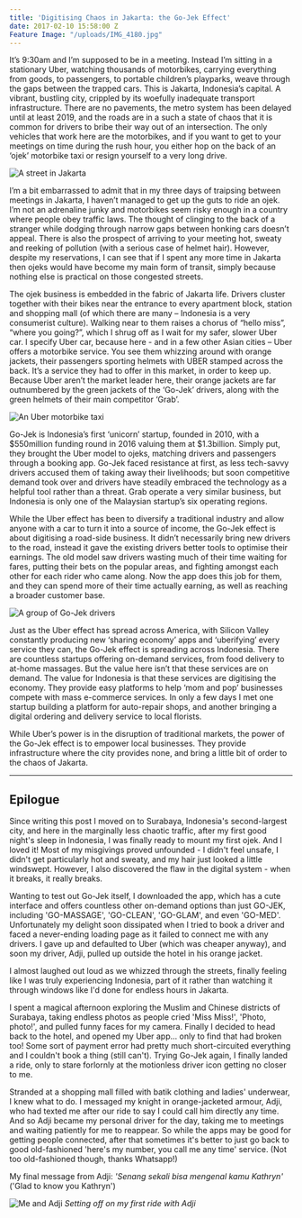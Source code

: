 ```yaml
---
title: 'Digitising Chaos in Jakarta: the Go-Jek Effect'
date: 2017-02-10 15:58:00 Z
Feature Image: "/uploads/IMG_4180.jpg"
---
```


It’s 9:30am and I’m supposed to be in a meeting. Instead I’m sitting in a stationary Uber, watching thousands of motorbikes, carrying everything from goods, to passengers, to portable children’s playparks, weave through the gaps between the trapped cars. This is Jakarta, Indonesia’s capital. A vibrant, bustling city, crippled by its woefully inadequate transport infrastructure. There are no pavements, the metro system has been delayed until at least 2019, and the roads are in a such a state of chaos that it is common for drivers to bribe their way out of an intersection. The only vehicles that work here are the motorbikes, and if you want to get to your meetings on time during the rush hour, you either hop on the back of an ‘ojek’ motorbike taxi or resign yourself to a very long drive. 

![A street in Jakarta](/uploads/IMG_4184.jpg)

I’m a bit embarrassed to admit that in my three days of traipsing between meetings in Jakarta, I haven’t managed to get up the guts to ride an ojek. I’m not an adrenaline junky and motorbikes seem risky enough in a country where people obey traffic laws. The thought of clinging to the back of a stranger while dodging through narrow gaps between honking cars doesn’t appeal. There is also the prospect of arriving to your meeting hot, sweaty and reeking of pollution (with a serious case of helmet hair). However, despite my reservations, I can see that if I spent any more time in Jakarta then ojeks would have become my main form of transit, simply because nothing else is practical on those congested streets. 

The ojek business is embedded in the fabric of Jakarta life. Drivers cluster together with their bikes near the entrance to every apartment block, station and shopping mall (of which there are many – Indonesia is a very consumerist culture). Walking near to them raises a chorus of “hello miss”, “where you going?”, which I shrug off as I wait for my safer, slower Uber car. I specify Uber car, because here - and in a few other Asian cities – Uber offers a motorbike service. You see them whizzing around with orange jackets, their passengers sporting helmets with UBER stamped across the back. It’s a service they had to offer in this market, in order to keep up. Because Uber aren’t the market leader here, their orange jackets are far outnumbered by the green jackets of the ‘Go-Jek’ drivers, along with the green helmets of their main competitor ‘Grab’. 

![An Uber motorbike taxi](/uploads/IMG_4329.jpg)

Go-Jek is Indonesia’s first ‘unicorn’ startup, founded in 2010, with a $550million funding round in 2016 valuing them at $1.3billion. Simply put, they brought the Uber model to ojeks, matching drivers and passengers through a booking app. Go-Jek faced resistance at first, as less tech-savvy drivers accused them of taking away their livelihoods; but soon competitive demand took over and drivers have steadily embraced the technology as a helpful tool rather than a threat. Grab operate a very similar business, but Indonesia is only one of the Malaysian startup’s six operating regions. 

While the Uber effect has been to diversify a traditional industry and allow anyone with a car to turn it into a source of income, the Go-Jek effect is about digitising a road-side business. It didn’t necessarily bring new drivers to the road, instead it gave the existing drivers better tools to optimise their earnings. The old model saw drivers wasting much of their time waiting for fares, putting their bets on the popular areas, and fighting amongst each other for each rider who came along. Now the app does this job for them, and they can spend more of their time actually earning, as well as reaching a broader customer base. 

![A group of Go-Jek drivers](/uploads/IMG_4274.jpg)

Just as the Uber effect has spread across America, with Silicon Valley constantly producing new ‘sharing economy’ apps and ‘uberifying’ every service they can, the Go-Jek effect is spreading across Indonesia. There are countless startups offering on-demand services, from food delivery to at-home massages. But the value here isn’t that these services are on demand. The value for Indonesia is that these services are digitising the economy. They provide easy platforms to help ‘mom and pop’ businesses compete with mass e-commerce services. In only a few days I met one startup building a platform for auto-repair shops, and another bringing a digital ordering and delivery service to local florists. 

While Uber’s power is in the disruption of traditional markets, the power of the Go-Jek effect is to empower local businesses. They provide infrastructure where the city provides none, and bring a little bit of order to the chaos of Jakarta. 

<hr>

## Epilogue
Since writing this post I moved on to Surabaya, Indonesia's second-largest city, and here in the marginally less chaotic traffic, after my first good night's sleep in Indonesia, I was finally ready to mount my first ojek. And I loved it! Most of my misgivings proved unfounded - I didn't feel unsafe, I didn't get particularly hot and sweaty, and my hair just looked a little windswept. However, I also discovered the flaw in the digital system - when it breaks, it really breaks. 

Wanting to test out Go-Jek itself, I downloaded the app, which has a cute interface and offers countless other on-demand options than just GO-JEK, including 'GO-MASSAGE', 'GO-CLEAN', 'GO-GLAM', and even 'GO-MED'. Unfortunately my delight soon dissipated when I tried to book a driver and faced a never-ending loading page as it failed to connect me with any drivers. I gave up and defaulted to Uber (which was cheaper anyway), and soon my driver, Adji, pulled up outside the hotel in his orange jacket. 

I almost laughed out loud as we whizzed through the streets, finally feeling like I was truly experiencing Indonesia, part of it rather than watching it through windows like I'd done for endless hours in Jakarta. 

I spent a magical afternoon exploring the Muslim and Chinese districts of Surabaya, taking endless photos as people cried 'Miss Miss!', 'Photo, photo!', and pulled funny faces for my camera. Finally I decided to head back to the hotel, and opened my Uber app... only to find that had broken too! Some sort of payment error had pretty much short-circuited everything and I couldn't book a thing (still can't). Trying Go-Jek again, I finally landed a ride, only to stare forlornly at the motionless driver icon getting no closer to me. 

Stranded at a shopping mall filled with batik clothing and ladies' underwear, I knew what to do. I messaged my knight in orange-jacketed armour, Adji, who had texted me after our ride to say I could call him directly any time. And so Adji became my personal driver for the day, taking me to meetings and waiting patiently for me to reappear. So while the apps may be good for getting people connected, after that sometimes it's better to just go back to good old-fashioned 'here's my number, you call me any time' service. (Not too old-fashioned though, thanks Whatsapp!)

My final message from Adji: *'Senang sekali bisa mengenal kamu Kathryn'* ('Glad to know you Kathryn')

![Me and Adji](/uploads/IMG_4368.jpg)
*Setting off on my first ride with Adji*